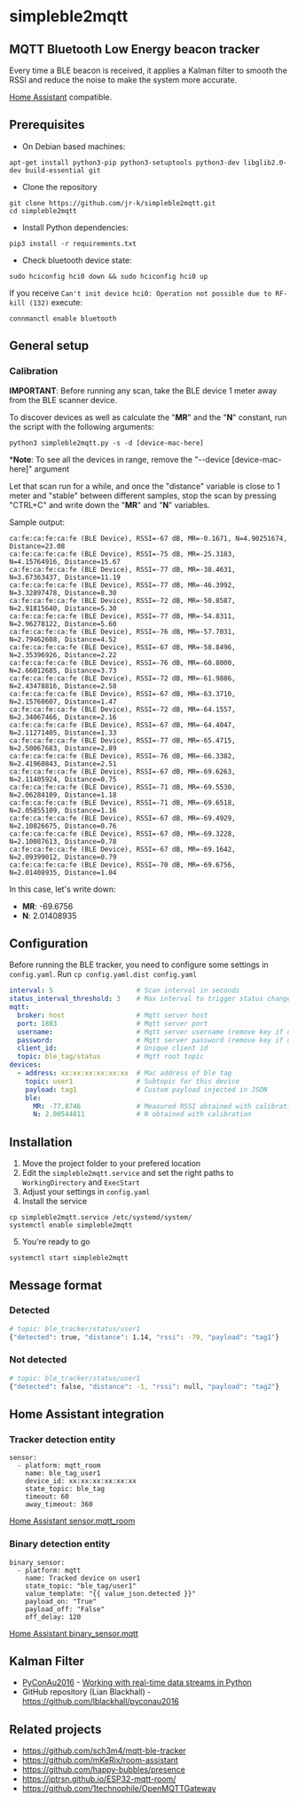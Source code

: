 # simpleble2mqtt

## MQTT Bluetooth Low Energy beacon tracker

Every time a BLE beacon is received, it applies a Kalman filter to smooth the RSSI and reduce the noise to make the system more accurate.

[Home Assistant](https://www.home-assistant.io/) compatible.

## Prerequisites

- On Debian based machines:
```
apt-get install python3-pip python3-setuptools python3-dev libglib2.0-dev build-essential git
```

- Clone the repository
```
git clone https://github.com/jr-k/simpleble2mqtt.git
cd simpleble2mqtt
```

- Install Python dependencies:
```
pip3 install -r requirements.txt
```
- Check bluetooth device state:
```
sudo hciconfig hci0 down && sudo hciconfig hci0 up
```
If you receive `Can't init device hci0: Operation not possible due to RF-kill (132)` execute:
```
connmanctl enable bluetooth
```

## General setup

### Calibration

**IMPORTANT**: Before running any scan, take the BLE device 1 meter away from the BLE scanner device.

To discover devices as well as calculate the "**MR**" and the "**N**" constant, run the script with the following arguments:

```
python3 simpleble2mqtt.py -s -d [device-mac-here]
```

***Note**: To see all the devices in range, remove the "--device [device-mac-here]" argument

Let that scan run for a while, and once the "distance" variable is close to 1 meter and "stable" between different samples, stop the scan by pressing "CTRL+C" and write down the "**MR**" and "**N**" variables.

Sample output:
```
ca:fe:ca:fe:ca:fe (BLE Device), RSSI=-67 dB, MR=-0.1671, N=4.90251674, Distance=23.08
ca:fe:ca:fe:ca:fe (BLE Device), RSSI=-75 dB, MR=-25.3183, N=4.15764916, Distance=15.67
ca:fe:ca:fe:ca:fe (BLE Device), RSSI=-77 dB, MR=-38.4631, N=3.67363437, Distance=11.19
ca:fe:ca:fe:ca:fe (BLE Device), RSSI=-77 dB, MR=-46.3992, N=3.32897478, Distance=8.30
ca:fe:ca:fe:ca:fe (BLE Device), RSSI=-72 dB, MR=-50.8587, N=2.91815640, Distance=5.30
ca:fe:ca:fe:ca:fe (BLE Device), RSSI=-77 dB, MR=-54.8311, N=2.96278122, Distance=5.60
ca:fe:ca:fe:ca:fe (BLE Device), RSSI=-76 dB, MR=-57.7031, N=2.79462608, Distance=4.52
ca:fe:ca:fe:ca:fe (BLE Device), RSSI=-67 dB, MR=-58.8496, N=2.35396926, Distance=2.22
ca:fe:ca:fe:ca:fe (BLE Device), RSSI=-76 dB, MR=-60.8000, N=2.66012685, Distance=3.73
ca:fe:ca:fe:ca:fe (BLE Device), RSSI=-72 dB, MR=-61.9886, N=2.43478816, Distance=2.58
ca:fe:ca:fe:ca:fe (BLE Device), RSSI=-67 dB, MR=-63.3710, N=2.15760607, Distance=1.47
ca:fe:ca:fe:ca:fe (BLE Device), RSSI=-72 dB, MR=-64.1557, N=2.34067466, Distance=2.16
ca:fe:ca:fe:ca:fe (BLE Device), RSSI=-67 dB, MR=-64.4047, N=2.11271405, Distance=1.33
ca:fe:ca:fe:ca:fe (BLE Device), RSSI=-77 dB, MR=-65.4715, N=2.50067683, Distance=2.89
ca:fe:ca:fe:ca:fe (BLE Device), RSSI=-76 dB, MR=-66.3382, N=2.41960843, Distance=2.51
ca:fe:ca:fe:ca:fe (BLE Device), RSSI=-67 dB, MR=-69.6263, N=2.11405924, Distance=0.75
ca:fe:ca:fe:ca:fe (BLE Device), RSSI=-71 dB, MR=-69.5530, N=2.06284109, Distance=1.18
ca:fe:ca:fe:ca:fe (BLE Device), RSSI=-71 dB, MR=-69.6518, N=2.05855109, Distance=1.16
ca:fe:ca:fe:ca:fe (BLE Device), RSSI=-67 dB, MR=-69.4929, N=2.10826675, Distance=0.76
ca:fe:ca:fe:ca:fe (BLE Device), RSSI=-67 dB, MR=-69.3228, N=2.10087613, Distance=0.78
ca:fe:ca:fe:ca:fe (BLE Device), RSSI=-67 dB, MR=-69.1642, N=2.09399012, Distance=0.79
ca:fe:ca:fe:ca:fe (BLE Device), RSSI=-70 dB, MR=-69.6756, N=2.01408935, Distance=1.04
```

In this case, let's write down:
 - **MR**: -69.6756
 - **N**: 2.01408935

## Configuration

Before running the BLE tracker, you need to configure some settings in `config.yaml`.
Run `cp config.yaml.dist config.yaml`

```yaml
interval: 5                     # Scan interval in seconds
status_interval_threshold: 3    # Max interval to trigger status change [status_interval_threshold * interval] seconds
mqtt:
  broker: host                  # Mqtt server host
  port: 1883                    # Mqtt server port
  username:                     # Mqtt server username (remove key if unused)
  password:                     # Mqtt server password (remove key if unused)
  client_id:                    # Unique client id
  topic: ble_tag/status         # Mqtt root topic
devices:
  - address: xx:xx:xx:xx:xx:xx  # Mac address of ble tag
    topic: user1                # Subtopic for this device
    payload: tag1               # Custom payload injected in JSON 
    ble:        
      MR: -77.8746              # Measured RSSI obtained with calibration
      N: 2.00544811             # N obtained with calibration
```

## Installation

1. Move the project folder to your prefered location
2. Edit the `simpleble2mqtt.service` and set the right paths to `WorkingDirectory` and `ExecStart`
3. Adjust your settings in `config.yaml`
4. Install the service
```
cp simpleble2mqtt.service /etc/systemd/system/
systemctl enable simpleble2mqtt
```
5. You're ready to go
```
systemctl start simpleble2mqtt
```

## Message format

### Detected

```bash
# topic: ble_tracker/status/user1
{"detected": true, "distance": 1.14, "rssi": -79, "payload": "tag1"}
```

### Not detected
```bash
# topic: ble_tracker/status/user1
{"detected": false, "distance": -1, "rssi": null, "payload": "tag2"}
```


## Home Assistant integration

### Tracker detection entity

```
sensor:
  - platform: mqtt_room
    name: ble_tag_user1
    device_id: xx:xx:xx:xx:xx:xx
    state_topic: ble_tag
    timeout: 60
    away_timeout: 360
```

[Home Assistant sensor.mqtt_room](https://www.home-assistant.io/integrations/mqtt_room/)

### Binary detection entity

```
binary_sensor:
  - platform: mqtt
    name: Tracked device on user1
    state_topic: "ble_tag/user1"
    value_template: "{{ value_json.detected }}"
    payload_on: "True"
    payload_off: "False"
    off_delay: 120
```

[Home Assistant binary_sensor.mqtt](https://www.home-assistant.io/integrations/binary_sensor.mqtt/)

## Kalman Filter

- [PyConAu2016](https://pyvideo.org/events/pycon-au-2016.html) - [Working with real-time data streams in Python](https://www.youtube.com/watch?v=gFeTkB8VHpw)
- GitHub repository (Lian Blackhall) - https://github.com/lblackhall/pyconau2016

## Related projects

- https://github.com/sch3m4/mqtt-ble-tracker
- https://github.com/mKeRix/room-assistant
- https://github.com/happy-bubbles/presence
- https://jptrsn.github.io/ESP32-mqtt-room/
- https://github.com/1technophile/OpenMQTTGateway
